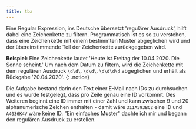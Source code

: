 ```yaml
---
title: tba
---
```


Eine Regular Expression, ins Deutsche übersetzt 'regulärer Ausdruck', hilft dabei eine Zeichenkette zu filtern. Programmatisch ist es so zu verstehen, dass eine Zeichenkette mit einem bestimmten Muster abgeglichen wird und der übereinstimmende Teil der Zeichenkette zurückgegeben wird.

**Beispiel:**
Eine Zeichenkette lautet 'Heute ist Freitag der 10.04.2020. Die Sonne scheint.' Um nach dem Datum zu filtern, wird die Zeichenkette mit dem regulären Ausdruck `\d\d\.\d\d\.\d\d\d\d` abgeglichen und erhält als Rückgabe '20.04.2020'.
{: .notice}

Die Aufgabe bestand darin den Text einer E-Mail nach IDs zu durchsuchen und es wurde festgelegt, dass pro Zeile genau eine ID vorkommt. Des Weiteren beginnt eine ID immer mit einer Zahl und kann zwischen 9 und 20 alphanumerische Zeichen enthalten - damit wäre `311A593BC2` eine ID und `A4036K4V` wäre keine ID.
"Ein einfaches Muster" dachte ich mir und begann den regulären Ausdruck zu erstellen.